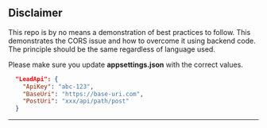 ## Disclaimer

This repo is by no means a demonstration of best practices to follow.
This demonstrates the CORS issue and how to overcome it using backend code.
The principle should be the same regardless of language used.

Please make sure you update **appsettings.json** with the correct values.

```json
  "LeadApi": {
    "ApiKey": "abc-123",
    "BaseUri": "https://base-uri.com",
    "PostUri": "xxx/api/path/post"
  }
```

---

